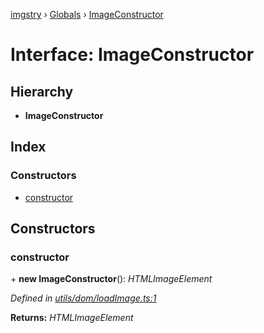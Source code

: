 [imgstry](../README.md) › [Globals](../globals.md) › [ImageConstructor](imageconstructor.md)

# Interface: ImageConstructor

## Hierarchy

* **ImageConstructor**

## Index

### Constructors

* [constructor](imageconstructor.md#constructor)

## Constructors

###  constructor

\+ **new ImageConstructor**(): *HTMLImageElement*

*Defined in [utils/dom/loadImage.ts:1](https://github.com/visual-cortex/imgstry/blob/master/source/utils/dom/loadImage.ts#L1)*

**Returns:** *HTMLImageElement*

